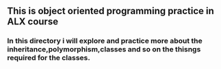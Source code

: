 ## This is object oriented programming practice in ALX course 
### In this directory i will explore and practice more about the inheritance,polymorphism,classes and so on the thisngs required for the classes.